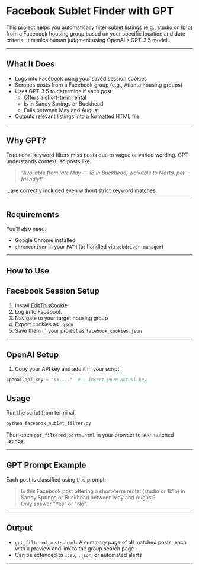 # Facebook Sublet Finder with GPT

This project helps you automatically filter sublet listings (e.g., studio or 1b1b) from a Facebook housing group based on your specific location and date criteria. It mimics human judgment using OpenAI's GPT-3.5 model.

---

## What It Does

- Logs into Facebook using your saved session cookies
- Scrapes posts from a Facebook group (e.g., Atlanta housing groups)
- Uses GPT-3.5 to determine if each post:
  - Offers a short-term rental
  - Is in Sandy Springs or Buckhead
  - Falls between May and August
- Outputs relevant listings into a formatted HTML file

---

## Why GPT?

Traditional keyword filters miss posts due to vague or varied wording. GPT understands context, so posts like:

> *“Available from late May — 1B in Buckhead, walkable to Marta, pet-friendly!”*

...are correctly included even without strict keyword matches.

---

## Requirements

You'll also need:

- Google Chrome installed  
- `chromedriver` in your `PATH` (or handled via `webdriver-manager`)

---
## How to Use

## Facebook Session Setup

1. Install [EditThisCookie](https://chrome.google.com/webstore/detail/editthiscookie/fngmhnnpilhplaeedifhccceomclgfbg)
2. Log in to Facebook
3. Navigate to your target housing group
4. Export cookies as `.json`
5. Save them in your project as `facebook_cookies.json`

---

## OpenAI Setup
1. Copy your API key and add it in your script:

```python
openai.api_key = "sk-..."  # ← Insert your actual key
```

## Usage

Run the script from terminal:

```bash
python facebook_sublet_filter.py
```

Then open `gpt_filtered_posts.html` in your browser to see matched listings.

---

## GPT Prompt Example

Each post is classified using this prompt:

> Is this Facebook post offering a short-term rental (studio or 1b1b) in Sandy Springs or Buckhead between May and August?  
> Only answer "Yes" or "No".

---

## Output

- `gpt_filtered_posts.html`: A summary page of all matched posts, each with a preview and link to the group search page  
- Can be extended to `.csv`, `.json`, or automated alerts

---
